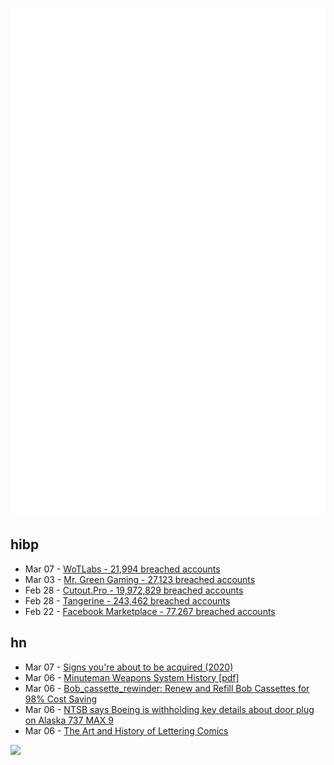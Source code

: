![Metrics](https://raw.githubusercontent.com/phixion/phixion/master/metrics.svg)

## hibp

<!--
for https://github.com/phixion/phixion/blob/main/.github/workflows/feeds.yml
-->
<!--START_SECTION:haveibeenpwnd-->
- Mar 07 - [WoTLabs - 21,994 breached accounts](https://haveibeenpwned.com/PwnedWebsites#WoTLabs)
- Mar 03 - [Mr. Green Gaming - 27,123 breached accounts](https://haveibeenpwned.com/PwnedWebsites#MrGreenGaming)
- Feb 28 - [Cutout.Pro - 19,972,829 breached accounts](https://haveibeenpwned.com/PwnedWebsites#CutoutPro)
- Feb 28 - [Tangerine - 243,462 breached accounts](https://haveibeenpwned.com/PwnedWebsites#Tangerine)
- Feb 22 - [Facebook Marketplace - 77,267 breached accounts](https://haveibeenpwned.com/PwnedWebsites#FacebookMarketplace)
<!--END_SECTION:haveibeenpwnd-->

## hn

<!--
for https://github.com/phixion/phixion/blob/main/.github/workflows/feeds.yml
-->
<!--START_SECTION:hn-->
- Mar 07 - [Signs you're about to be acquired (2020)](https://yolken.net/blog/youre-about-to-be-acquired)
- Mar 06 - [Minuteman Weapons System History [pdf]](https://minutemanmissile.com/documents/MinutemanWeaponSystemHistoryAndDescription.pdf)
- Mar 06 - [Bob_cassette_rewinder: Renew and Refill Bob Cassettes for 98% Cost Saving](https://github.com/dekuNukem/bob_cassette_rewinder)
- Mar 06 - [NTSB says Boeing is withholding key details about door plug on Alaska 737 MAX 9](https://www.npr.org/2024/03/06/1236277058/boeing-737-max-9-alaska-airlines-door-plug-removed-ntsb-commerce-cantwell-cruz)
- Mar 06 - [The Art and History of Lettering Comics](https://kleinletters.com/Blog/the-art-and-history-of-lettering-comics/)
<!--END_SECTION:hn-->

<!--
for https://yhype.me
-->
![](https://hit.yhype.me/github/profile?user_id=13013670)
